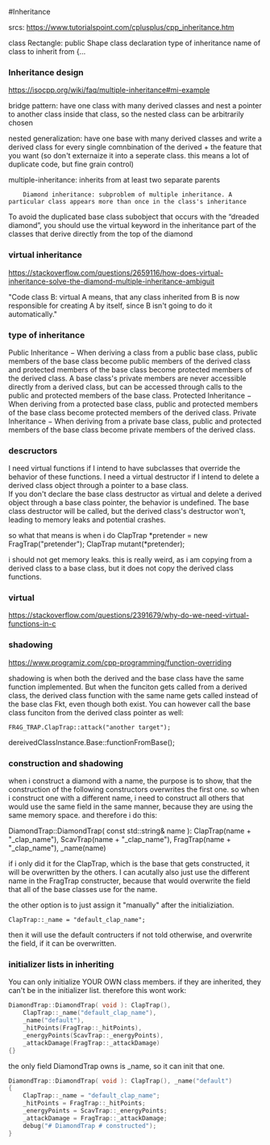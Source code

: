 #Inheritance

srcs:
https://www.tutorialspoint.com/cplusplus/cpp_inheritance.htm

class Rectangle:	public	Shape
class declaration
					type of inheritance
							name of class to inherit from
{...

### Inheritance design

https://isocpp.org/wiki/faq/multiple-inheritance#mi-example

bridge pattern: have one class with many derived classes and nest a pointer to another class inside that class, so the nested class can be arbitrarily chosen

nested generalization: have one base with many derived classes and write a derived class for every single comnbination of the derived + the feature that you want (so don't externaize it into a seperate class. this means a lot of duplicate code, but fine grain control)

multiple-inheritance: inherits from at least two separate parents

		Diamond inheritance: subproblem of multiple inheritance. A particular class appears more than once in the class's inheritance

To avoid the duplicated base class subobject that occurs with the “dreaded diamond”, you should use the virtual keyword in the inheritance part of the classes that derive directly from the top of the diamond

### virtual inheritance

https://stackoverflow.com/questions/2659116/how-does-virtual-inheritance-solve-the-diamond-multiple-inheritance-ambiguit

"Code class B: virtual A means, that any class inherited from B is now responsible for creating A by itself, since B isn't going to do it automatically."

### type of inheritance

Public Inheritance − When deriving a class from a public base class, public members of the base class become public members of the derived class and protected members of the base class become protected members of the derived class. A base class's private members are never accessible directly from a derived class, but can be accessed through calls to the public and protected members of the base class.
Protected Inheritance − When deriving from a protected base class, public and protected members of the base class become protected members of the derived class.
Private Inheritance − When deriving from a private base class, public and protected members of the base class become private members of the derived class.

### descructors

I need virtual functions if I intend to have subclasses 
that override the behavior of these functions.
I need a virtual destructor if I intend to delete a derived class object
through a pointer to a base class.  
If you don't declare the base class destructor as virtual and delete a 
derived object through a base class pointer, the behavior is undefined. 
The base class destructor will be called, but the derived class's destructor won't, 
leading to memory leaks and potential crashes.

so what that means is when i do
	ClapTrap	*pretender = new FragTrap("pretender");
	ClapTrap	mutant(*pretender);

i should not get memory leaks.
this is really weird, as i am copying from a derived class to a base class, but it does not copy the derived class functions.

### virtual

https://stackoverflow.com/questions/2391679/why-do-we-need-virtual-functions-in-c

### shadowing

https://www.programiz.com/cpp-programming/function-overriding

shadowing is when both the derived and the base class have the same function implemented.
But when the funciton gets called from a derived class, the derived class function with the same name gets called instead of the base clas Fkt, even though both exist.
You can however call the base class funciton from the derived class pointer as well:

	FR4G_TRAP.ClapTrap::attack("another target");

dereivedClassInstance.Base::functionFromBase();


### construction and shadowing

when i construct a diamond with a name, the purpose is to show, that the construction of the following constructors overwrites the first one.
so when i construct one with a different name, i need to construct all others that would use the same field in the same manner, because they are using the same memory space. and therefore i do this:

DiamondTrap::DiamondTrap( const std::string& name ): ClapTrap(name + "_clap_name"), ScavTrap(name + "_clap_name"), FragTrap(name + "_clap_name"), _name(name)

if i only did it for the ClapTrap, which is the base that gets constructed, it will be overwritten by the others.
I can acutally also just use the different name in the FragTrap constructer, because that would overwrite the field that all of the base classes use for the name.

the other option is to just assign it "manually" after the initializiation.

	ClapTrap::_name = "default_clap_name";

then it will use the default contructers if not told otherwise, and overwrite the field, if it can be overwritten.

### initializer lists in inheriting

You can only initialize YOUR OWN class members. if they are inherited, they can't be in the initializer list.
therefore this wont work:
```C++
DiamondTrap::DiamondTrap( void ): ClapTrap(),
	ClapTrap::_name("default_clap_name"),
	_name("default"),
	_hitPoints(FragTrap::_hitPoints),
	_energyPoints(ScavTrap::_energyPoints),
	_attackDamage(FragTrap::_attackDamage)
{}
```
the only field DiamondTrap owns is _name, so it can init that one.
```C++
DiamondTrap::DiamondTrap( void ): ClapTrap(), _name("default")
{
	ClapTrap::_name = "default_clap_name";
	_hitPoints = FragTrap::_hitPoints;
	_energyPoints = ScavTrap::_energyPoints;
	_attackDamage = FragTrap::_attackDamage;
	debug("# DiamondTrap # constructed");
}
```
